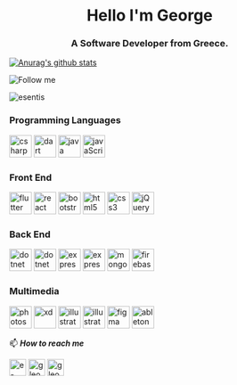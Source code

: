 
<h1 align="center">Hello I'm George</h1>
<h3 align="center">A Software Developer from Greece.</h3>

[![Anurag's github stats](https://github-readme-stats.vercel.app/api?username=esentis&hide=stars&count_private=true&show_icons=true&theme=dracula)](https://github.com/anuraghazra/github-readme-stats)

![Follow me](https://img.shields.io/github/followers/esentis?style=social)

<p align="left"> <img src="https://komarev.com/ghpvc/?username=esentis&color=DC6286&style=flat-square" alt="esentis" /> </p>

### Programming Languages

<p align="left">
<img src="https://cdn.worldvectorlogo.com/logos/c--4.svg" alt="csharp" width="40" height="40"/>
<img src="https://cdn.worldvectorlogo.com/logos/dart.svg" alt="dart" width="40" height="40"/>
<img src="https://cdn.worldvectorlogo.com/logos/java-4.svg" alt="java" width="40" height="40"/>
<img src="https://cdn.worldvectorlogo.com/logos/javascript.svg" alt="javaScript" width="40" height="40"/>
</p>

### Front End

<p align="left">
<img src="https://cdn.worldvectorlogo.com/logos/flutter-logo.svg" alt="flutter" width="40" height="40"/>
<img src="https://cdn.worldvectorlogo.com/logos/react.svg" alt="react" width="40" height="40"/>
<img src="https://cdn.worldvectorlogo.com/logos/bootstrap-4.svg" alt="bootstrap" width="40" height="40"/>
<img src="https://cdn.worldvectorlogo.com/logos/html5-1.svg" alt="html5" width="40" height="40"/>
<img src="https://cdn.worldvectorlogo.com/logos/css-5.svg" alt="css3" width="40" height="40"/>
<img src="https://cdn.worldvectorlogo.com/logos/jquery-2.svg" alt="jQuery" width="40" height="40"/>
</p>

### Back End

<p align="left">
<img src="https://cdn.worldvectorlogo.com/logos/dotnet.svg" alt="dotnet" width="40" height="40"/>
<img src="https://cdn.worldvectorlogo.com/logos/postgresql.svg" alt="dotnet" width="40" height="40"/>
<img src="https://cdn.worldvectorlogo.com/logos/nodejs-icon.svg" alt="express" width="40" height="40"/>
<img src="https://cdn.worldvectorlogo.com/logos/express-109.svg" alt="express" width="40" height="40"/>
<img src="https://cdn.worldvectorlogo.com/logos/mongodb-icon-1.svg" alt="mongoDB" width="40" height="40"/>
<img src="https://cdn.worldvectorlogo.com/logos/firebase-1.svg" alt="firebase" width="40" height="40"/>
</p>

### Multimedia

<p align="left">
<img src="https://cdn.worldvectorlogo.com/logos/photoshop-cc.svg" alt="photoshop" width="40" height="40"/>
<img src="https://cdn.worldvectorlogo.com/logos/adobe-xd.svg" alt="xd" width="40" height="40"/>
<img src="https://cdn.worldvectorlogo.com/logos/adobe-illustrator-cc.svg" alt="illustrator" width="40" height="40"/>
<img src="https://cdn.worldvectorlogo.com/logos/indesign-cc.svg" alt="illustrator" width="40" height="40"/>
<img src="https://cdn.worldvectorlogo.com/logos/figma-1.svg" alt="figma" width="40" height="40"/>
<img src="https://cdn.worldvectorlogo.com/logos/ableton.svg" alt="ableton" width="40" height="40"/>
</p>

📫 ***How to reach me***

<p align="left"><a href="mailto:esentakos@yahoo.gr" target="blank"><img align="center" src="https://cdn.worldvectorlogo.com/logos/mail-ios.svg" alt="e-mail" height="30" width="30" /></a>
<a href="https://play.google.com/store/apps/dev?id=7040603848130357887" target="blank"><img align="center" src="https://cdn.worldvectorlogo.com/logos/google-play-5.svg" alt="gleonidis" height="30" width="30" /></a>
<a href="https://linkedin.com/in/gleonidis" target="blank"><img align="center" src="https://cdn.worldvectorlogo.com/logos/linkedin-icon-2.svg" alt="gleonidis" height="30" width="30" /></a>
</p>